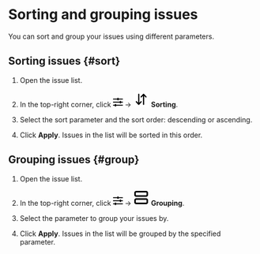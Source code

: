 # Sorting and grouping issues

You can sort and group your issues using different parameters.

## Sorting issues {#sort}

1. Open the issue list.

1. In the top-right corner, click ![](../../_assets/tracker/svg/gantt-settings-button.svg) → ![](../../_assets/tracker/svg/sorting.svg) **Sorting**.

1. Select the sort parameter and the sort order: descending or ascending.

1. Click **Apply**. Issues in the list will be sorted in this order.

## Grouping issues {#group}

1. Open the issue list.

1. In the top-right corner, click ![](../../_assets/tracker/svg/gantt-settings-button.svg) → ![](../../_assets/tracker/svg/group.svg) **Grouping**.

1. Select the parameter to group your issues by.

1. Click **Apply**. Issues in the list will be grouped by the specified parameter.
